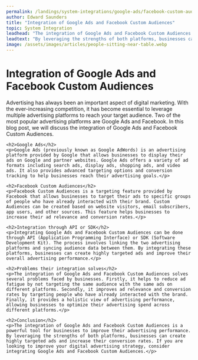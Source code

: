 ```yaml
---
permalink: /landings/system-integrations/google-ads/facebook-custom-audiences
author: Edward Saunders
title: "Integration of Google Ads and Facebook Custom Audiences"
topic: System Integration
leadhead: "The integration of Google Ads and Facebook Custom Audiences is a powerful tool for businesses to improve their advertising performance"
leadtext: "By leveraging the strengths of both platforms, businesses can create highly targeted ads and increase their conversion rates. If you are looking to improve your digital advertising strategy, consider integrating Google Ads and Facebook Custom Audiences."
image: /assets/images/articles/people-sitting-near-table.webp
---
```

<div class="arttext">    <h1>Integration of Google Ads and Facebook Custom Audiences</h1>
    <p>Advertising has always been an important aspect of digital marketing. With the ever-increasing competition, it has become essential to leverage multiple advertising platforms to reach your target audience. Two of the most popular advertising platforms are Google Ads and Facebook. In this blog post, we will discuss the integration of Google Ads and Facebook Custom Audiences.</p>
    
    <h2>Google Ads</h2>
    <p>Google Ads (previously known as Google AdWords) is an advertising platform provided by Google that allows businesses to display their ads on Google and partner websites. Google Ads offers a variety of ad formats including search ads, display ads, shopping ads, and video ads. It also provides advanced targeting options and conversion tracking to help businesses reach their advertising goals.</p>
    
    <h2>Facebook Custom Audiences</h2>
    <p>Facebook Custom Audiences is a targeting feature provided by Facebook that allows businesses to target their ads to specific groups of people who have already interacted with their brand. Custom Audiences can be created based on website visitors, email subscribers, app users, and other sources. This feature helps businesses to increase their ad relevance and conversion rates.</p>
    
    <h2>Integration through API or SDK</h2>
    <p>Integrating Google Ads and Facebook Custom Audiences can be done through API (Application Programming Interface) or SDK (Software Development Kit). The process involves linking the two advertising platforms and syncing audience data between them. By integrating these platforms, businesses can create highly targeted ads and improve their overall advertising performance.</p>
    
    <h2>Problems their integration solves</h2>
    <p>The integration of Google Ads and Facebook Custom Audiences solves several problems faced by businesses. Firstly, it helps to reduce ad fatigue by not targeting the same audience with the same ads on different platforms. Secondly, it improves ad relevance and conversion rates by targeting people who have already interacted with the brand. Finally, it provides a holistic view of advertising performance, allowing businesses to optimize their advertising spend across different platforms.</p>
    
    <h2>Conclusion</h2>
    <p>The integration of Google Ads and Facebook Custom Audiences is a powerful tool for businesses to improve their advertising performance. By leveraging the strengths of both platforms, businesses can create highly targeted ads and increase their conversion rates. If you are looking to improve your digital advertising strategy, consider integrating Google Ads and Facebook Custom Audiences.</p>
</div>